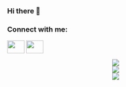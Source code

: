 ### Hi there 👋

<h3 align="left">Connect with me:</h3>
<p align="left">
<a href="https://www.instagram.com/ifatos_47/" target="blank"><img align="center" src="https://cdn.jsdelivr.net/npm/simple-icons@3.0.1/icons/instagram.svg" color="#d83a7c" alt="" height="30" width="40" /></a>
<a href="https://www.linkedin.com/in/khalifa-fumo-4199781ba/" target="blank"><img align="center" src="https://cdn.jsdelivr.net/npm/simple-icons@3.0.1/icons/linkedin.svg" color="#d83a7c" alt="" height="30" width="40" /></a>
</p>

<!--
**khalifa47/khalifa47** is a ✨ _special_ ✨ repository because its `README.md` (this file) appears on your GitHub profile.

Here are some ideas to get you started:

- 🔭 I’m currently working on ...
- 🌱 I’m currently learning ...
- 👯 I’m looking to collaborate on ...
- 🤔 I’m looking for help with ...
- 💬 Ask me about ...
- 📫 How to reach me: ...
- 😄 Pronouns: ...
- ⚡ Fun fact: ...
-->


<div align="center">
  <img align="center" src="https://github-readme-stats.vercel.app/api?username=khalifa47&show_icons=true&theme=radical" />
</div>
<div align="center">
  <img align="center" src="https://github-readme-streak-stats.herokuapp.com/?user=khalifa47&theme=radical&hide_border=true" />
</div>
<div align="center">
  <img align="center" src="https://github-readme-stats.vercel.app/api/top-langs/?username=khalifa47&show_icons=true&theme=radical" />
</div>

